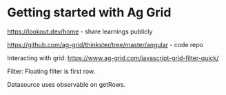 # Getting started with Ag Grid

https://lookout.dev/home - share learnings publicly

https://github.com/ag-grid/thinkster/tree/master/angular - code repo

Interacting with grid: https://www.ag-grid.com/javascript-grid-filter-quick/

Filter: Floating filter is first row.

Datasource uses observable on getRows.